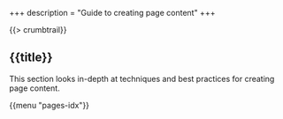 +++
description = "Guide to creating page content"
+++

{{> crumbtrail}}

## {{title}}

This section looks in-depth at techniques and best practices for creating page content.

{{menu "pages-idx"}}

